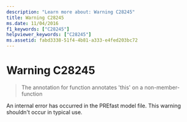 ```yaml
---
description: "Learn more about: Warning C28245"
title: Warning C28245
ms.date: 11/04/2016
f1_keywords: ["C28245"]
helpviewer_keywords: ["C28245"]
ms.assetid: fabd3338-51f4-4b81-a333-e4fed203bc72
---
```

# Warning C28245

> The annotation for function annotates 'this' on a non-member-function

An internal error has occurred in the PREfast model file. This warning shouldn't occur in typical use.
